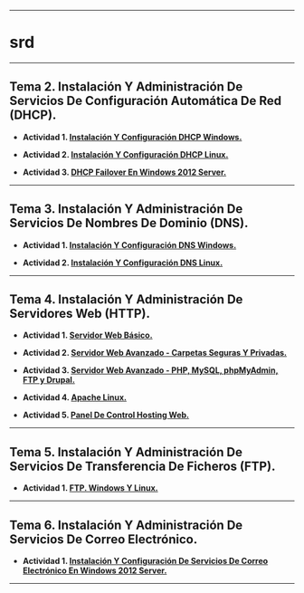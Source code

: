 ___

# srd

___

## **Tema 2. Instalación Y Administración De Servicios De Configuración Automática De Red (DHCP).**

* **Actividad 1. [Instalación Y Configuración DHCP Windows.](https://github.com/NoeClariNista/srd/blob/master/trim1/u2/instalacion_y_configuracion_dhcp_windows.md)**

* **Actividad 2. [Instalación Y Configuración DHCP Linux.](https://github.com/NoeClariNista/srd/blob/master/trim1/u2/instalacion_y_configuracion_dhcp_linux.md)**

* **Actividad 3. [DHCP Failover En Windows 2012 Server.](https://github.com/NoeClariNista/srd/blob/master/trim1/u2/dhcp_failover_en_windows_2012_server.md)**

---

## **Tema 3. Instalación Y Administración De Servicios De Nombres De Dominio (DNS).**

* **Actividad 1. [Instalación Y Configuración DNS Windows.](https://github.com/NoeClariNista/srd/blob/master/trim1/u3/instalacion_y_configuracion_dns_w2012.md)**

* **Actividad 2. [Instalación Y Configuración DNS Linux.](https://github.com/NoeClariNista/srd/blob/master/trim1/u3/servidor_dns_linux_bind9.md)**

---

## **Tema 4. Instalación Y Administración De Servidores Web (HTTP).**

* **Actividad 1. [Servidor Web Básico.](https://github.com/NoeClariNista/srd/blob/master/trim1/u4/servidor_web_basico.md)**

* **Actividad 2. [Servidor Web Avanzado - Carpetas Seguras Y Privadas.](https://github.com/NoeClariNista/srd/blob/master/trim1/u4/servidor_web_avanzado.md)**

* **Actividad 3. [Servidor Web Avanzado - PHP, MySQL, phpMyAdmin, FTP y Drupal.](https://github.com/NoeClariNista/srd/blob/master/trim1/u4/servidor_web_avanzado_2.md)**

* **Actividad 4. [Apache Linux.](https://github.com/NoeClariNista/srd/blob/master/trim1/u4/apache_linux.md)**

* **Actividad 5. [Panel De Control Hosting Web.](https://github.com/NoeClariNista/srd/blob/master/trim1/u4/panel_de_control_hosting_web.md)**

---

## **Tema 5. Instalación Y Administración De Servicios De Transferencia De Ficheros (FTP).**

* **Actividad 1. [FTP. Windows Y Linux.](https://github.com/NoeClariNista/srd/blob/master/trim2/u5/instalacion_y_configuracion_del_servicio_ftp_en_windows_2012_server_y_linux.md)**

---

## **Tema 6. Instalación Y Administración De Servicios De Correo Electrónico.**

* **Actividad 1. [Instalación Y Configuración De Servicios De Correo Electrónico En Windows 2012 Server.](https://github.com/NoeClariNista/srd/blob/master/trim2/u6/instalacion_y_configuracion_de_servicios_de_correo_electronico_windows.md)**

---
